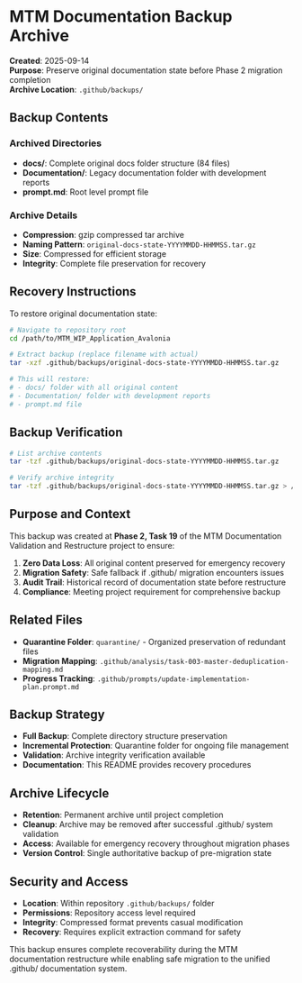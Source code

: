 # MTM Documentation Backup Archive

**Created**: 2025-09-14  
**Purpose**: Preserve original documentation state before Phase 2 migration completion  
**Archive Location**: `.github/backups/`

## Backup Contents

### Archived Directories
- **docs/**: Complete original docs folder structure (84 files)
- **Documentation/**: Legacy documentation folder with development reports
- **prompt.md**: Root level prompt file

### Archive Details
- **Compression**: gzip compressed tar archive
- **Naming Pattern**: `original-docs-state-YYYYMMDD-HHMMSS.tar.gz`
- **Size**: Compressed for efficient storage
- **Integrity**: Complete file preservation for recovery

## Recovery Instructions

To restore original documentation state:

```bash
# Navigate to repository root
cd /path/to/MTM_WIP_Application_Avalonia

# Extract backup (replace filename with actual)
tar -xzf .github/backups/original-docs-state-YYYYMMDD-HHMMSS.tar.gz

# This will restore:
# - docs/ folder with all original content
# - Documentation/ folder with development reports  
# - prompt.md file
```

## Backup Verification

```bash
# List archive contents
tar -tzf .github/backups/original-docs-state-YYYYMMDD-HHMMSS.tar.gz

# Verify archive integrity
tar -tzf .github/backups/original-docs-state-YYYYMMDD-HHMMSS.tar.gz > /dev/null && echo "Archive OK" || echo "Archive corrupted"
```

## Purpose and Context

This backup was created at **Phase 2, Task 19** of the MTM Documentation Validation and Restructure project to ensure:

1. **Zero Data Loss**: All original content preserved for emergency recovery
2. **Migration Safety**: Safe fallback if .github/ migration encounters issues  
3. **Audit Trail**: Historical record of documentation state before restructure
4. **Compliance**: Meeting project requirement for comprehensive backup

## Related Files

- **Quarantine Folder**: `quarantine/` - Organized preservation of redundant files
- **Migration Mapping**: `.github/analysis/task-003-master-deduplication-mapping.md`
- **Progress Tracking**: `.github/prompts/update-implementation-plan.prompt.md`

## Backup Strategy

- **Full Backup**: Complete directory structure preservation
- **Incremental Protection**: Quarantine folder for ongoing file management
- **Validation**: Archive integrity verification available
- **Documentation**: This README provides recovery procedures

## Archive Lifecycle

- **Retention**: Permanent archive until project completion
- **Cleanup**: Archive may be removed after successful .github/ system validation
- **Access**: Available for emergency recovery throughout migration phases
- **Version Control**: Single authoritative backup of pre-migration state

## Security and Access

- **Location**: Within repository `.github/backups/` folder
- **Permissions**: Repository access level required
- **Integrity**: Compressed format prevents casual modification
- **Recovery**: Requires explicit extraction command for safety

This backup ensures complete recoverability during the MTM documentation restructure while enabling safe migration to the unified .github/ documentation system.